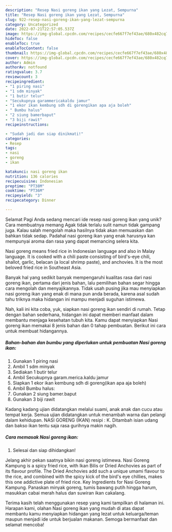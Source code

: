 ```yaml
---
description: "Resep Nasi goreng ikan yang Lezat, Sempurna"
title: "Resep Nasi goreng ikan yang Lezat, Sempurna"
slug: 922-resep-nasi-goreng-ikan-yang-lezat-sempurna
category: Uncategorized
date: 2022-07-21T22:57:05.537Z
image: https://img-global.cpcdn.com/recipes/cecfe667f7ef43ae/680x482cq70/nasi-goreng-ikan-foto-resep-utama.jpg
hideToc: false
enableToc: true
enableTocContent: false
thumbnail: https://img-global.cpcdn.com/recipes/cecfe667f7ef43ae/680x482cq70/nasi-goreng-ikan-foto-resep-utama.jpg
cover: https://img-global.cpcdn.com/recipes/cecfe667f7ef43ae/680x482cq70/nasi-goreng-ikan-foto-resep-utama.jpg
author: Admin
authorAv: notfound
ratingvalue: 3.7
reviewcount: 3
recipeingredient:
- "1 piring nasi"
- "1 sdm minyak"
- "1 butir telur"
- "Secukupnya garammericakaldu jamur"
- "1 ekor ikan kembung sdh di gorengikan apa aja boleh"
- " Bumbu halus"
- "2 siung bamerbaput"
- "3 biji rawit"
recipeinstructions:

- "Sudah jadi dan siap dinikmati!"
categories:
- Resep
tags:
- nasi
- goreng
- ikan

katakunci: nasi goreng ikan 
nutrition: 136 calories
recipecuisine: Indonesian
preptime: "PT38M"
cooktime: "PT36M"
recipeyield: "3"
recipecategory: Dinner

---
```



Selamat Pagi Anda sedang mencari ide resep nasi goreng ikan yang unik? Cara membuatnya memang Agak tidak terlalu sulit namun tidak gampang juga. Kalau salah mengolah maka hasilnya tidak akan memuaskan dan bahkan tidak sedap. Padahal nasi goreng ikan yang enak harusnya kan mempunyai aroma dan rasa yang dapat memancing selera kita.


Nasi goreng means fried rice in Indonesian language and also in Malay language. It is cooked with a chili paste consisting of bird&#39;s-eye chili, shallot, garlic, belacan (a local shrimp paste), and anchovies. It is the most beloved fried rice in Southeast Asia.

Banyak hal yang sedikit banyak mempengaruhi kualitas rasa dari nasi goreng ikan, pertama dari jenis bahan, lalu pemilihan bahan segar hingga cara mengolah dan menyajikannya. Tidak usah pusing jika mau menyiapkan nasi goreng ikan yang enak di mana pun anda berada, karena asal sudah tahu triknya maka hidangan ini mampu menjadi suguhan istimewa.


Nah, kali ini kita coba, yuk, siapkan nasi goreng ikan sendiri di rumah. Tetap dengan bahan sederhana, hidangan ini dapat memberi manfaat dalam membantu menjaga kesehatan tubuh kita. Kamu dapat menyiapkan Nasi goreng ikan memakai 8 jenis bahan dan 0 tahap pembuatan. Berikut ini cara untuk membuat hidangannya.

<!--inarticleads1-->

##### Bahan-bahan dan bumbu yang diperlukan untuk pembuatan Nasi goreng ikan:

1. Gunakan 1 piring nasi
1. Ambil 1 sdm minyak
1. Sediakan 1 butir telur
1. Ambil Secukupnya garam.merica.kaldu jamur
1. Siapkan 1 ekor ikan kembung sdh di goreng(ikan apa aja boleh)
1. Ambil  Bumbu halus:
1. Gunakan 2 siung bamer.baput
1. Gunakan 3 biji rawit


Kadang kadang ujian didatangkan melalui suami, anak anak dan cucu atau tempat kerja. Semua ujian didatangkan untuk menambah warna dan pelangi dalam kehidupan. NASI GORENG (IKAN) resipi : K. Ditambah isian udang dan bakso ikan tentu saja rasa gurihnya makin nagih. 

<!--inarticleads2-->

##### Cara memasak Nasi goreng ikan:


1. Selesai dan siap dihidangkan!

Jelang akhir pekan saatnya bikin nasi goreng istimewa. Nasi Goreng Kampung is a spicy fried rice, with Ikan Bilis or Dried Anchovies as part of its flavour profile. The Dried Anchovies add such a unique umami flavour to the rice, and combined with the spicy kick of the bird&#39;s eye chillies, makes this one addictive plate of fried rice. Key Ingredients for Nasi Goreng Kampung. Panaskan minyak goreng, tumis bawang putih hingga harum, masukkan cabai merah halus dan suwiran ikan cakalang. 

Terima kasih telah menggunakan resep yang kami tampilkan di halaman ini. Harapan kami, olahan Nasi goreng ikan yang mudah di atas dapat membantu kamu menyiapkan hidangan yang lezat untuk keluarga/teman maupun menjadi ide untuk berjualan makanan. Semoga bermanfaat dan selamat mencoba!

